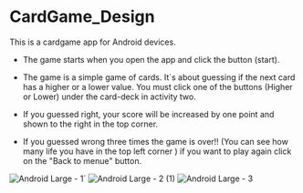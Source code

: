 # CardGame_Design
This is a cardgame app for Android devices. 

- The game starts when you open the app and click the button (start).

- The game is a simple game of cards. It´s about guessing if the next card has a higher or a lower value. You must click one of the buttons (Higher or Lower) under the card-deck in activity two.

- If you guessed right, your score will be increased by one point and shown to the right in the top corner.

- If you guessed wrong three times the game is over!! (You can see how many life you have in the top left corner ) if you want to play again click on the "Back to menue" button.

![Android Large - 1](https://user-images.githubusercontent.com/113116925/202722777-3ecbd886-129b-4d5f-b625-c4411b8e2536.png)´
![Android Large - 2 (1)](https://user-images.githubusercontent.com/113116925/202687913-f0f53cbd-b4d1-47c7-82b4-f704a31408bc.png)
![Android Large - 3](https://user-images.githubusercontent.com/113116925/202671455-1131cd5b-1f55-42a0-95e2-7b7aa5105b07.png)


